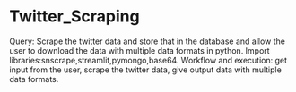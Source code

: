 # Twitter_Scraping
Query: Scrape the twitter data and store that in the database and allow the user to download the data with multiple data formats in python.
Import libraries:snscrape,streamlit,pymongo,base64.
Workflow and execution: 
get input from the user,
scrape the twitter data,
give output data with multiple data formats.
